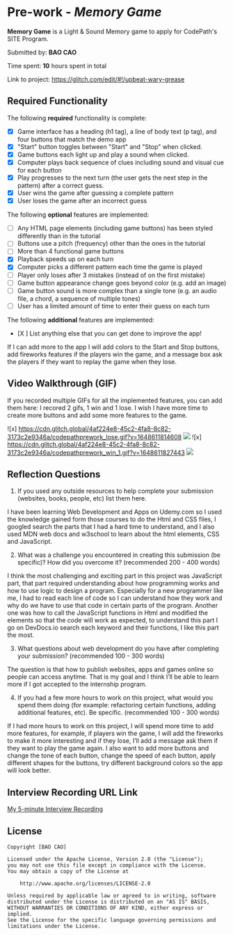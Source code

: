 # Pre-work - *Memory Game*

**Memory Game** is a Light & Sound Memory game to apply for CodePath's SITE Program. 

Submitted by: **BAO CAO**

Time spent: **10** hours spent in total

Link to project: https://glitch.com/edit/#!/upbeat-wary-grease

## Required Functionality

The following **required** functionality is complete:

* [x] Game interface has a heading (h1 tag), a line of body text (p tag), and four buttons that match the demo app
* [x] "Start" button toggles between "Start" and "Stop" when clicked. 
* [x] Game buttons each light up and play a sound when clicked. 
* [x] Computer plays back sequence of clues including sound and visual cue for each button
* [x] Play progresses to the next turn (the user gets the next step in the pattern) after a correct guess. 
* [x] User wins the game after guessing a complete pattern
* [x] User loses the game after an incorrect guess

The following **optional** features are implemented:

* [ ] Any HTML page elements (including game buttons) has been styled differently than in the tutorial
* [ ] Buttons use a pitch (frequency) other than the ones in the tutorial
* [ ] More than 4 functional game buttons
* [x] Playback speeds up on each turn
* [x] Computer picks a different pattern each time the game is played
* [ ] Player only loses after 3 mistakes (instead of on the first mistake)
* [ ] Game button appearance change goes beyond color (e.g. add an image)
* [ ] Game button sound is more complex than a single tone (e.g. an audio file, a chord, a sequence of multiple tones)
* [ ] User has a limited amount of time to enter their guess on each turn

The following **additional** features are implemented:

- [X ] List anything else that you can get done to improve the app!

If I can add more to the app I will add colors to the Start and Stop buttons, 
add fireworks features if the players win the game, 
and a message box ask the players if they want to replay the game when they lose.

## Video Walkthrough (GIF)

If you recorded multiple GIFs for all the implemented features, you can add them here: I recored 2 gifs, 1 win and 1 lose.
  I wish I have more time to create more buttons and add some more features to the game.


![x]  https://cdn.glitch.global/4af224e8-45c2-4fa8-8c82-3173c2e9346a/codepathprework_lose.gif?v=1648611814608
![](******************)
![x]   https://cdn.glitch.global/4af224e8-45c2-4fa8-8c82-3173c2e9346a/codepathprework_win_1.gif?v=1648611827443
![](******************)

## Reflection Questions
1. If you used any outside resources to help complete your submission (websites, books, people, etc) list them here. 

I have been learning Web Development and Apps on Udemy.com so I used the knowledge gained form those courses to do the Html and CSS files, 
I googled search the parts that I had a hard time to understand, 
and I also used MDN web docs and w3school to learn about the html elements, CSS and JavaScript.

2. What was a challenge you encountered in creating this submission (be specific)? How did you overcome it? (recommended 200 - 400 words) 

I think the most challenging and exciting part in this project was JavaScript part, 
that part required understanding about how programming works and how to use logic to design a program.
Especially for a new programmer like me, I had to read each line of code 
so I can understand how they work and why do we have to use that code in certain parts of the program.
Another one was how to call the JavaScript functions in Html and modified the elements so that the code will work as expected, 
to understand this part I go on DevDocs.io search each keyword and their functions, I like this part the most. 

3. What questions about web development do you have after completing your submission? (recommended 100 - 300 words) 

The question is that how to publish websites, apps and games online so people can access anytime. 
That is my goal and I think I’ll be able to learn more if I got accepted to the internship program. 

4. If you had a few more hours to work on this project, what would you spend them doing (for example: refactoring certain functions, adding additional features, etc). Be specific. (recommended 100 - 300 words) 

If I had more hours to work on this project, I will spend more time to add more features,
for example, if players win the game, I will add the fireworks to make it more interesting and if they lose, 
I’ll add a message ask them if they want to play the game again.
I also want to add more buttons and change the tone of each button, change the speed of each button,
apply different shapes for the buttons, try different background colors so the app will look better. 



## Interview Recording URL Link

[My 5-minute Interview Recording](your-link-here)


## License

    Copyright [BAO CAO]

    Licensed under the Apache License, Version 2.0 (the "License");
    you may not use this file except in compliance with the License.
    You may obtain a copy of the License at

        http://www.apache.org/licenses/LICENSE-2.0

    Unless required by applicable law or agreed to in writing, software
    distributed under the License is distributed on an "AS IS" BASIS,
    WITHOUT WARRANTIES OR CONDITIONS OF ANY KIND, either express or implied.
    See the License for the specific language governing permissions and
    limitations under the License.
